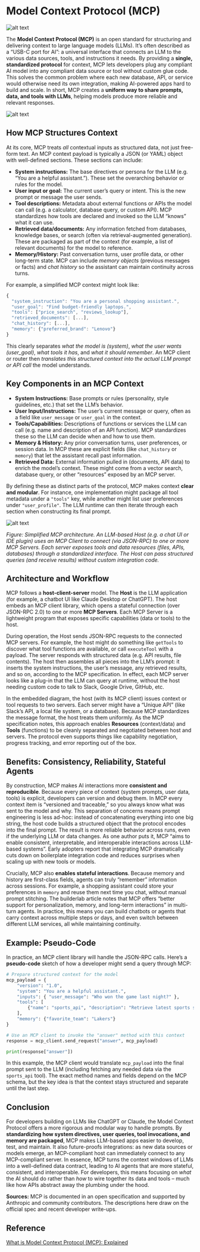 # Model Context Protocol (MCP)

![alt text](./main.png)

The **Model Context Protocol (MCP)** is an open standard for structuring and delivering context to large language models (LLMs). It’s often described as a “USB-C port for AI”: a universal interface that connects an LLM to the various data sources, tools, and instructions it needs. By providing a **single, standardized protocol** for context, MCP lets developers plug any compliant AI model into any compliant data source or tool without custom glue code. This solves the common problem where each new database, API, or service would otherwise need its own integration, making AI-powered apps hard to build and scale. In short, MCP creates a **uniform way to share prompts, data, and tools with LLMs**, helping models produce more reliable and relevant responses.

![alt text](./mcp-architecture.png)

## How MCP Structures Context

At its core, MCP treats *all* contextual inputs as structured data, not just free-form text. An MCP context payload is typically a JSON (or YAML) object with well-defined sections. These sections can include:

* **System instructions:** The base directives or persona for the LLM (e.g. “You are a helpful assistant.”). These set the overarching behavior or rules for the model.
* **User input or goal:** The current user’s query or intent. This is the new prompt or message the user sends.
* **Tool descriptions:** Metadata about external functions or APIs the model can call (e.g. a calculator, database query, or custom API). MCP standardizes how tools are declared and invoked so the LLM “knows” what it can use.
* **Retrieved data/documents:** Any information fetched from databases, knowledge bases, or search (often via retrieval-augmented generation). These are packaged as part of the context (for example, a list of relevant documents) for the model to reference.
* **Memory/History:** Past conversation turns, user profile data, or other long-term state. MCP can include *memory objects* (previous messages or facts) and *chat history* so the assistant can maintain continuity across turns.

For example, a simplified MCP context might look like:

```js
{
  "system_instruction": "You are a personal shopping assistant.",
  "user_goal": "Find budget-friendly laptops.",
  "tools": ["price_search", "reviews_lookup"],
  "retrieved_documents": [...],
  "chat_history": [...],
  "memory": {"preferred_brand": "Lenovo"}
}
```

This clearly separates *what the model is (system)*, *what the user wants (user\_goal)*, *what tools it has*, and *what it should remember*. An MCP client or router then *translates this structured context into the actual LLM prompt or API call* the model understands.

## Key Components in an MCP Context

* **System Instructions:** Base prompts or rules (personality, style guidelines, etc.) that set the LLM’s behavior.
* **User Input/Instructions:** The user’s current message or query, often as a field like `user_message` or `user_goal` in the context.
* **Tools/Capabilities:** Descriptions of functions or services the LLM can call (e.g. name and description of an API function). MCP standardizes these so the LLM can decide when and how to use them.
* **Memory & History:** Any prior conversation turns, user preferences, or session data. In MCP these are explicit fields (like `chat_history` or `memory`) that let the assistant recall past information.
* **Retrieved Data:** External information pulled in (documents, API data) to enrich the model’s context. These might come from a vector search, database query, or other “resources” exposed by an MCP server.

By defining these as distinct parts of the protocol, MCP makes context **clear and modular**. For instance, one implementation might package all tool metadata under a `"tools"` key, while another might list user preferences under `"user_profile"`. The LLM runtime can then iterate through each section when constructing its final prompt.

![alt text](./simplified.png)

*Figure: Simplified MCP architecture. An LLM-based Host (e.g. a chat UI or IDE plugin) uses an MCP Client to connect (via JSON-RPC) to one or more MCP Servers. Each server exposes tools and data resources (files, APIs, databases) through a standardized interface. The Host can pass structured queries (and receive results) without custom integration code.*

## Architecture and Workflow

MCP follows a **host-client-server** model. The **Host** is the LLM application (for example, a chatbot UI like Claude Desktop or ChatGPT). The host embeds an MCP client library, which opens a stateful connection (over JSON-RPC 2.0) to one or more **MCP Servers**. Each MCP Server is a lightweight program that exposes specific capabilities (data or tools) to the host.

During operation, the Host sends JSON-RPC requests to the connected MCP servers. For example, the host might do something like `getTools` to discover what tool functions are available, or call `executeTool` with a payload. The server responds with structured data (e.g. API results, file contents). The host then assembles all pieces into the LLM’s prompt: it inserts the system instructions, the user’s message, any retrieved results, and so on, according to the MCP specification. In effect, each MCP server looks like a plug-in that the LLM can query at runtime, without the host needing custom code to talk to Slack, Google Drive, GitHub, etc.

In the embedded diagram, the host (with its MCP client) issues context or tool requests to two servers. Each server might have a “Unique API” (like Slack’s API, a local file system, or a database). Because MCP standardizes the message format, the host treats them uniformly. As the MCP specification notes, this approach enables **Resources** (context/data) and **Tools** (functions) to be cleanly separated and negotiated between host and servers. The protocol even supports things like capability negotiation, progress tracking, and error reporting out of the box.

## Benefits: Consistency, Reliability, Stateful Agents

By construction, MCP makes AI interactions more **consistent and reproducible**. Because every piece of context (system prompts, user data, tools) is explicit, developers can version and debug them. In MCP every context item is “versioned and traceable,” so you always know what was sent to the model and why. This separation of concerns means prompt engineering is less ad-hoc: instead of concatenating everything into one big string, the host code builds a structured object that the protocol encodes into the final prompt. The result is more reliable behavior across runs, even if the underlying LLM or data changes. As one author puts it, MCP “aims to enable consistent, interpretable, and interoperable interactions across LLM-based systems”. Early adopters report that integrating MCP dramatically cuts down on boilerplate integration code and reduces surprises when scaling up with new tools or models.

Crucially, MCP also **enables stateful interactions**. Because memory and history are first-class fields, agents can truly “remember” information across sessions. For example, a shopping assistant could store your preferences in `memory` and reuse them next time you chat, without manual prompt stitching. The builderlab article notes that MCP offers “better support for personalization, memory, and long-term interactions” in multi-turn agents. In practice, this means you can build chatbots or agents that carry context across multiple steps or days, and even switch between different LLM services, all while maintaining continuity.

## Example: Pseudo-Code

In practice, an MCP client library will handle the JSON-RPC calls. Here’s a **pseudo-code** sketch of how a developer might send a query through MCP:

```python
# Prepare structured context for the model
mcp_payload = {
    "version": "1.0",
    "system": "You are a helpful assistant.",
    "inputs": { "user_message": "Who won the game last night?" },
    "tools": [
        {"name": "sports_api", "description": "Retrieve latest sports scores."}
    ],
    "memory": {"favorite_team": "Lakers"}
}

# Use an MCP client to invoke the "answer" method with this context
response = mcp_client.send_request("answer", mcp_payload)

print(response["answer"])
```

In this example, the MCP client would translate `mcp_payload` into the final prompt sent to the LLM (including fetching any needed data via the `sports_api` tool). The exact method names and fields depend on the MCP schema, but the key idea is that the context stays structured and separate until the last step.

## Conclusion

For developers building on LLMs like ChatGPT or Claude, the Model Context Protocol offers a more rigorous and modular way to handle prompts. By **standardizing how system directives, user queries, tool invocations, and memory are packaged**, MCP makes LLM-based apps easier to develop, test, and maintain. It also future-proofs integrations: as new data sources or models emerge, an MCP-compliant host can immediately connect to any MCP-compliant server. In essence, MCP turns the context windows of LLMs into a well-defined data contract, leading to AI agents that are more stateful, consistent, and interoperable. For developers, this means focusing on *what* the AI should do rather than *how* to wire together its data and tools – much like how APIs abstract away the plumbing under the hood.

**Sources:** MCP is documented in an open specification and supported by Anthropic and community contributors. The descriptions here draw on the official spec and recent developer write-ups.



## Reference

[What is Model Context Protocol (MCP): Explained](https://composio.dev/blog/what-is-model-context-protocol-mcp-explained/)

